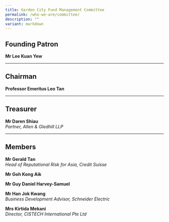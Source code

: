 ```yaml
---
title: Garden City Fund Management Committee
permalink: /who-we-are/committee/
description: ""
variant: markdown
---
```

Founding Patron
---------------

**Mr Lee Kuan Yew**

* * *

Chairman
--------

**Professor Emeritus Leo Tan**  

* * *

Treasurer
---------

**Mr Daren Shiau**  
<i>Partner, Allen &amp; Gledhill LLP</i>

* * *

Members
-------

**Mr Gerald Tan**  
<i>Head of Reputational Risk for Asia, Credit Suisse </i>

**Mr Goh Kong Aik** 

**Mr Guy Daniel Harvey-Samuel**

**Mr Han Jok Kwang**  
<i>Business Development Advisor, Schneider Electric</i>

**Mrs Kirtida Mekani**  
<i>Director, CISTECH International Pte Ltd</i>